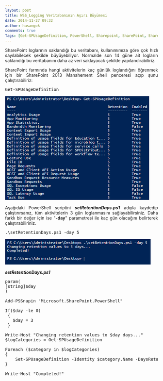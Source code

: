 ```yaml
---
layout: post
title: WSS_Logging Veritabanının Aşırı Büyümesi
date: 2014-11-27 09:32
author: hasangok
comments: true
Tags: [Get-SPUsageDefinition, PowerShell, Sharepoint, SharePoint, Sharepoint 2013, WSS_Logging]
---
```

<p style="text-align: justify;">SharePoint loglarının saklandığı bu veritabanı, kullanımımıza göre çok hızlı sayılabilecek şekilde büyüyebiliyor. Normalde son 14 güne ait logların saklandığı bu veritabanını daha az veri saklayacak şekilde yapılandırabiliriz.</p>
<p style="text-align: justify;">SharePoint farmında hangi aktivitelerin kaç günlük loglandığını öğrenmek için bir SharePoint 2013 Manahement Shell penceresi açıp şunu çalıştırabiliriz:</p>

<pre class="lang:default decode:true   ">Get-SPUsageDefinition</pre>
<!--more-->
<p style="text-align: justify;"><a href="https://raw.githubusercontent.com/hasangok/hasangok.github.io/master/uploads/2014/11/Get-SPUsageDefinition-list.png"><img class="alignnone wp-image-778 size-full" src="https://raw.githubusercontent.com/hasangok/hasangok.github.io/master/uploads/2014/11/Get-SPUsageDefinition-list.png" alt="Get-SPUsageDefinition-list" width="475" height="342" /></a></p>
<p style="text-align: justify;">Aşağıdaki PowerShell scriptini <em><strong>setRetentionDays.ps1</strong></em> adıyla kaydedip çalıştırırsanız, tüm aktivitelerin 3 gün loglanmasını sağlayabilirsiniz. Daha farklı bir değer için ise "<strong>-day</strong>" parametresi ile kaç gün olacağını belirterek çalıştırabiliriniz.</p>

<pre class="lang:default decode:true ">.\setRetentionDays.ps1 -day 5</pre>
<p style="text-align: justify;"><img class="alignnone wp-image-774 size-full" src="https://raw.githubusercontent.com/hasangok/hasangok.github.io/master/uploads/2014/11/Get-SPUsageDefinition.png" alt="Get-SPUsageDefinition" width="480" height="84" /></p>
<p style="text-align: justify;"><em><strong>setRetentionDays.ps1</strong></em></p>

<pre class="lang:default decode:true" title="setRetentionDays.ps1">param(
[string]$day
)

Add-PSSnapin "Microsoft.SharePoint.PowerShell"

If($day -le 0)
 {
   $day = 3
 }

Write-Host "Changing retention values to $day days..."
$logCategories = Get-SPUsageDefinition

Foreach ($category in $logCategories)
{
	Set-SPUsageDefinition -Identity $category.Name -DaysRetained $day -erroraction 'silentlycontinue'
}

Write-Host "Completed!"</pre>
